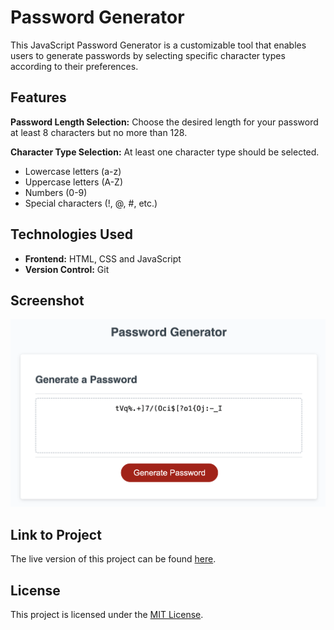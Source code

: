 # Password Generator

This JavaScript Password Generator is a customizable tool that enables users to generate passwords by selecting specific character types according to their preferences.

## Features

**Password Length Selection:** Choose the desired length for your password at least 8 characters but no more than 128.

**Character Type Selection:** At least one character type should be selected.
- Lowercase letters (a-z)
- Uppercase letters (A-Z)
- Numbers (0-9)
- Special characters (!, @, #, etc.)

## Technologies Used

- **Frontend:** HTML, CSS and JavaScript
- **Version Control:** Git

## Screenshot

![Home Page](./assets/password-generator.png)

## Link to Project

The live version of this project can be found [here](https://caseygirlyn.github.io/Password-Generator/).

## License

This project is licensed under the [MIT License](LICENSE).